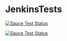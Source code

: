 # JenkinsTests
[![Sauce Test Status](https://saucelabs.com/buildstatus/parora)](https://saucelabs.com/u/parora)

<a href="https://saucelabs.com/u/parora">
  <img src="https://saucelabs.com/browser-matrix/parora.svg" alt="Sauce Test Status"/>
</a> 
